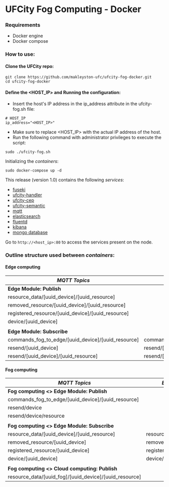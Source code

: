 # UFCity Fog Computing - Docker

### Requirements
* Docker engine
* Docker compose

### How to use:

#### Clone the UFCity repo:
```
git clone https://github.com/makleyston-ufc/ufcity-fog-docker.git
cd ufcity-fog-docker
```

#### Define the <HOST_IP> and Running the configuration:
* Insert the host's IP address in the ip_address attribute in the ufcity-fog.sh file:
```
# HOST_IP
ip_address="<HOST_IP>"
```
* Make sure to replace <HOST_IP> with the actual IP address of the host.
* Run the following command with administrator privileges to execute the script:
```
sudo ./ufcity-fog.sh
```

Initializing the *containers*: 
```
sudo docker-compose up -d
```

This release (version 1.0) contains the following *services*:
* [fuseki](https://hub.docker.com/r/stain/jena-fuseki)
* [ufcity-handler](https://github.com/makleyston-ufc/ufcity-fog-handler)
* [ufcity-cep](https://github.com/makleyston-ufc/ufcity-fog-cep)
* [ufcity-semantic](https://github.com/makleyston-ufc/ufcity-fog-semantic)
* [mqtt](https://hub.docker.com/_/eclipse-mosquitto)
* [elasticsearch](https://hub.docker.com/_/elasticsearch/)
* [fluentd](https://hub.docker.com/_/fluentd)
* [kibana](https://hub.docker.com/_/kibana/)
* [mongo database](https://hub.docker.com/_/mongo)

Go to `http://<host_ip>:80` to access the services present on the node.

### Outline structure used between *containers*:
#### Edge computing

| _MQTT Topics_                                      | _Example_                            | _Message_     |
|----------------------------------------------------|--------------------------------------|---------------|
| **Edge Module: Publish**                           |                                      |               |
| resource_data/[uuid_device]/[uuid_resource]        |                                      | resource_json |
| removed_resource/[uuid_device]/[uuid_resource]     |                                      | uuid_resource |
| registered_resource/[uuid_device]/[uuid_resource]  |                                      | resource_json |
| device/[uuid_device]                               |                                      | device_json   |
|                                                    |                                      |               |
| **Edge Module: Subscribe**                         |                                      |               |
| commands_fog_to_edge/[uuid_device]/[uuid_resource] | commands_fog_to_edge/[uuid_device]/+ | resource_json |
| resend/[uuid_device]                               | resend/[uuid_device]                 | uuid_device   |
| resend/[uuid_device]/[uuid_resource]               | resend/[uuid_device]/+               | uuid_resource |


#### Fog computing
 
| _MQTT Topics_                                          | _Example_             | _Message_     |
|--------------------------------------------------------|-----------------------|---------------|
| **Fog computing <> Edge Module: Publish**              |                       |               |
| commands_fog_to_edge/[uuid_device]/[uuid_resource]     |                       | resource_json |
| resend/device                                          |                       | uuid_device   |
| resend/device/resource                                 |                       | uuid_resource |
|                                                        |                       |               |
| **Fog computing <> Edge Module: Subscribe**            |                       |               |
| resource_data/[uuid_device]/[uuid_resource]            | resource_data/+/+     | resource_json |
| removed_resource/[uuid_device]                         | removed_resource/+    | uuid_resource |
| registered_resource/[uuid_device]                      | registered_resource/+ | resource_json |
| device/[uuid_device]                                   | device/+              | device_json   |
|                                                        |                       |               |
| **Fog computing <> Cloud computing: Publish**          |                       |               |
| resource_data/[uuid_fog]/[uuid_device]/[uuid_resource] |                       | resource_json |
